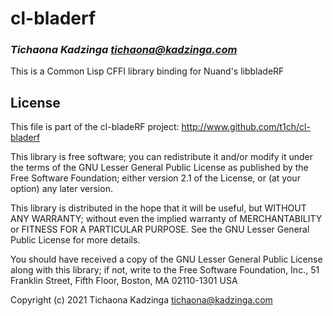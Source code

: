 # cl-bladerf
### _Tichaona Kadzinga <tichaona@kadzinga.com>_

This is a Common Lisp CFFI library binding for Nuand's libbladeRF

## License

This file is part of the cl-bladeRF project:
    http://www.github.com/t1ch/cl-bladerf
 
  This library is free software; you can redistribute it and/or
  modify it under the terms of the GNU Lesser General Public
  License as published by the Free Software Foundation; either
  version 2.1 of the License, or (at your option) any later version.
 
  This library is distributed in the hope that it will be useful,
  but WITHOUT ANY WARRANTY; without even the implied warranty of
  MERCHANTABILITY or FITNESS FOR A PARTICULAR PURPOSE.  See the GNU
  Lesser General Public License for more details.
 
  You should have received a copy of the GNU Lesser General Public
  License along with this library; if not, write to the Free Software
  Foundation, Inc., 51 Franklin Street, Fifth Floor, Boston, MA 02110-1301 USA
 


Copyright (c) 2021 Tichaona Kadzinga <tichaona@kadzinga.com>


